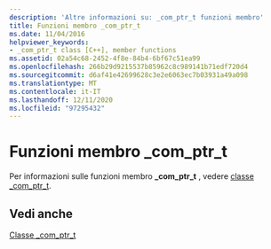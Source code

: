 ```yaml
---
description: 'Altre informazioni su: _com_ptr_t funzioni membro'
title: Funzioni membro _com_ptr_t
ms.date: 11/04/2016
helpviewer_keywords:
- _com_ptr_t class [C++], member functions
ms.assetid: 02a54c68-2452-4f8e-84b4-6bf67c51ea99
ms.openlocfilehash: 266b29d9215537b85962c8c989141b71edf720d4
ms.sourcegitcommit: d6af41e42699628c3e2e6063ec7b03931a49a098
ms.translationtype: MT
ms.contentlocale: it-IT
ms.lasthandoff: 12/11/2020
ms.locfileid: "97295432"
---
```

# <a name="_com_ptr_t-member-functions"></a>Funzioni membro _com_ptr_t

Per informazioni sulle funzioni membro **_com_ptr_t** , vedere [classe _com_ptr_t](../cpp/com-ptr-t-class.md).

## <a name="see-also"></a>Vedi anche

[Classe _com_ptr_t](../cpp/com-ptr-t-class.md)
